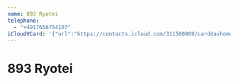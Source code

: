 ```yaml
---
name: 893 Ryotei
telephone:
  - "+4917656754107"
iCloudVCard: '{"url":"https://contacts.icloud.com/311500889/carddavhome/card/54BB98E5-8211-4E87-B5D2-FE43E4C51868.vcf","etag":"\"l1jem0hu\"","data":"BEGIN:VCARD\r\nVERSION:3.0\r\nFN:\r\nN:;893 Ryotei;;;\r\nUID:726847ED-2DE6-46BC-9EA2-93E648C77E2B\r\nPRODID:-//Apple Inc.//iOS 15.4.1//EN\r\nREV:2025-04-03T22:05:25Z\r\nORG:;\r\nTEL:+4917656754107\r\nEND:VCARD"}'
---
```

# 893 Ryotei